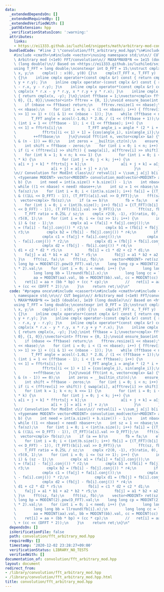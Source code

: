 ```yaml
---
data:
  _extendedDependsOn: []
  _extendedRequiredBy: []
  _extendedVerifiedWith: []
  _pathExtension: hpp
  _verificationStatusIcon: ':warning:'
  attributes:
    links:
    - https://ei1333.github.io/luzhiled/snippets/math/arbitrary-mod-convolution.html>
  bundledCode: "#line 2 \"convolution/fft_arbitrary_mod.hpp\"\n#include <cassert>\n\
    #include <cmath>\n#include <vector>\nusing namespace std;\n\n// CUT begin\n//\
    \ Arbitrary mod (<1e9) FFT/convolution\n// MAXA*MAXB*N <= 1e15 (double), 1e19\
    \ (long double)\n// Based on <https://ei1333.github.io/luzhiled/snippets/math/arbitrary-mod-convolution.html>\n\
    using T_FFT = long double;\nconstexpr int D_FFT = 15;\nstruct cmplx {\n    T_FFT\
    \ x, y;\n    cmplx() : x(0), y(0) {}\n    cmplx(T_FFT x, T_FFT y) : x(x), y(y)\
    \ {}\n    inline cmplx operator+(const cmplx &r) const { return cmplx(x + r.x,\
    \ y + r.y); }\n    inline cmplx operator-(const cmplx &r) const { return cmplx(x\
    \ - r.x, y - r.y); }\n    inline cmplx operator*(const cmplx &r) const { return\
    \ cmplx(x * r.x - y * r.y, x * r.y + y * r.x); }\n    inline cmplx conj() const\
    \ { return cmplx(x, -y); }\n};\nint fftbase = 1;\nvector<cmplx> fftrts = {{0,\
    \ 0}, {1, 0}};\nvector<int> fftrev = {0, 1};\nvoid ensure_base(int nbase) {\n\
    \    if (nbase <= fftbase) return;\n    fftrev.resize(1 << nbase);\n    fftrts.resize(1\
    \ << nbase);\n    for (int i = 0; i < (1 << nbase); i++) { fftrev[i] = (fftrev[i\
    \ >> 1] >> 1) + ((i & 1) << (nbase - 1)); }\n    while (fftbase < nbase) {\n \
    \       T_FFT angle = acosl(-1.0L) * 2.0L / (1 << (fftbase + 1));\n        for\
    \ (int i = 1 << (fftbase - 1); i < (1 << fftbase); i++) {\n            fftrts[i\
    \ << 1] = fftrts[i];\n            T_FFT angle_i = angle * (2 * i + 1 - (1 << fftbase));\n\
    \            fftrts[(i << 1) + 1] = {cos(angle_i), sin(angle_i)};\n        }\n\
    \        ++fftbase;\n    }\n}\nvoid fft(int n, vector<cmplx> &a) {\n    assert((n\
    \ & (n - 1)) == 0);\n    int zeros = __builtin_ctz(n);\n    ensure_base(zeros);\n\
    \    int shift = fftbase - zeros;\n    for (int i = 0; i < n; i++) {\n       \
    \ if (i < (fftrev[i] >> shift)) { swap(a[i], a[fftrev[i] >> shift]); }\n    }\n\
    \    for (int k = 1; k < n; k <<= 1) {\n        for (int i = 0; i < n; i += 2\
    \ * k) {\n            for (int j = 0; j < k; j++) {\n                cmplx z =\
    \ a[i + j + k] * fftrts[j + k];\n                a[i + j + k] = a[i + j] - z;\n\
    \                a[i + j] = a[i + j] + z;\n            }\n        }\n    }\n}\n\
    \n// Convolution for ModInt class\n// retval[i] = \\sum_j a[j] b[i - j]\ntemplate\
    \ <typename MODINT> vector<MODINT> convolution_mod(vector<MODINT> a, vector<MODINT>\
    \ b) {\n    int need = int(a.size() + b.size()) - 1;\n    int nbase = 0;\n   \
    \ while ((1 << nbase) < need) nbase++;\n    int sz = 1 << nbase;\n    vector<cmplx>\
    \ fa(sz);\n    for (int i = 0; i < (int)a.size(); i++) fa[i] = {(T_FFT)(a[i].val\
    \ & ((1LL << D_FFT) - 1)), (T_FFT)(a[i].val >> D_FFT)};\n    fft(sz, fa);\n  \
    \  vector<cmplx> fb(sz);\n    if (a == b)\n        fb = fa;\n    else {\n    \
    \    for (int i = 0; i < (int)b.size(); i++) fb[i] = {(T_FFT)(b[i].val & ((1LL\
    \ << D_FFT) - 1)), (T_FFT)(b[i].val >> D_FFT)};\n        fft(sz, fb);\n    }\n\
    \    T_FFT ratio = 0.25L / sz;\n    cmplx r2(0, -1), r3(ratio, 0), r4(0, -ratio),\
    \ r5(0, 1);\n    for (int i = 0; i <= (sz >> 1); i++) {\n        int j = (sz -\
    \ i) & (sz - 1);\n        cmplx a1 = (fa[i] + fa[j].conj());\n        cmplx a2\
    \ = (fa[i] - fa[j].conj()) * r2;\n        cmplx b1 = (fb[i] + fb[j].conj()) *\
    \ r3;\n        cmplx b2 = (fb[i] - fb[j].conj()) * r4;\n        if (i != j) {\n\
    \            cmplx c1 = (fa[j] + fa[i].conj());\n            cmplx c2 = (fa[j]\
    \ - fa[i].conj()) * r2;\n            cmplx d1 = (fb[j] + fb[i].conj()) * r3;\n\
    \            cmplx d2 = (fb[j] - fb[i].conj()) * r4;\n            fa[i] = c1 *\
    \ d1 + c2 * d2 * r5;\n            fb[i] = c1 * d2 + c2 * d1;\n        }\n    \
    \    fa[j] = a1 * b1 + a2 * b2 * r5;\n        fb[j] = a1 * b2 + a2 * b1;\n   \
    \ }\n    fft(sz, fa);\n    fft(sz, fb);\n    vector<MODINT> ret(sz);\n    long\
    \ long bp = MODINT(2).pow(D_FFT).val;\n    long long cp = MODINT(2).pow(D_FFT\
    \ * 2).val;\n    for (int i = 0; i < need; i++) {\n        long long aa = llround(fa[i].x);\n\
    \        long long bb = llround(fb[i].x);\n        long long cc = llround(fa[i].y);\n\
    \        aa = MODINT(aa).val, bb = MODINT(bb).val, cc = MODINT(cc).val;\n    \
    \    ret[i] = aa + (bb * bp) + (cc * cp);\n        //   ret[i] = aa + (bb << DFFT)\
    \ + (cc << (DFFT * 2));\n    }\n    return ret;\n}\n"
  code: "#pragma once\n#include <cassert>\n#include <cmath>\n#include <vector>\nusing\
    \ namespace std;\n\n// CUT begin\n// Arbitrary mod (<1e9) FFT/convolution\n//\
    \ MAXA*MAXB*N <= 1e15 (double), 1e19 (long double)\n// Based on <https://ei1333.github.io/luzhiled/snippets/math/arbitrary-mod-convolution.html>\n\
    using T_FFT = long double;\nconstexpr int D_FFT = 15;\nstruct cmplx {\n    T_FFT\
    \ x, y;\n    cmplx() : x(0), y(0) {}\n    cmplx(T_FFT x, T_FFT y) : x(x), y(y)\
    \ {}\n    inline cmplx operator+(const cmplx &r) const { return cmplx(x + r.x,\
    \ y + r.y); }\n    inline cmplx operator-(const cmplx &r) const { return cmplx(x\
    \ - r.x, y - r.y); }\n    inline cmplx operator*(const cmplx &r) const { return\
    \ cmplx(x * r.x - y * r.y, x * r.y + y * r.x); }\n    inline cmplx conj() const\
    \ { return cmplx(x, -y); }\n};\nint fftbase = 1;\nvector<cmplx> fftrts = {{0,\
    \ 0}, {1, 0}};\nvector<int> fftrev = {0, 1};\nvoid ensure_base(int nbase) {\n\
    \    if (nbase <= fftbase) return;\n    fftrev.resize(1 << nbase);\n    fftrts.resize(1\
    \ << nbase);\n    for (int i = 0; i < (1 << nbase); i++) { fftrev[i] = (fftrev[i\
    \ >> 1] >> 1) + ((i & 1) << (nbase - 1)); }\n    while (fftbase < nbase) {\n \
    \       T_FFT angle = acosl(-1.0L) * 2.0L / (1 << (fftbase + 1));\n        for\
    \ (int i = 1 << (fftbase - 1); i < (1 << fftbase); i++) {\n            fftrts[i\
    \ << 1] = fftrts[i];\n            T_FFT angle_i = angle * (2 * i + 1 - (1 << fftbase));\n\
    \            fftrts[(i << 1) + 1] = {cos(angle_i), sin(angle_i)};\n        }\n\
    \        ++fftbase;\n    }\n}\nvoid fft(int n, vector<cmplx> &a) {\n    assert((n\
    \ & (n - 1)) == 0);\n    int zeros = __builtin_ctz(n);\n    ensure_base(zeros);\n\
    \    int shift = fftbase - zeros;\n    for (int i = 0; i < n; i++) {\n       \
    \ if (i < (fftrev[i] >> shift)) { swap(a[i], a[fftrev[i] >> shift]); }\n    }\n\
    \    for (int k = 1; k < n; k <<= 1) {\n        for (int i = 0; i < n; i += 2\
    \ * k) {\n            for (int j = 0; j < k; j++) {\n                cmplx z =\
    \ a[i + j + k] * fftrts[j + k];\n                a[i + j + k] = a[i + j] - z;\n\
    \                a[i + j] = a[i + j] + z;\n            }\n        }\n    }\n}\n\
    \n// Convolution for ModInt class\n// retval[i] = \\sum_j a[j] b[i - j]\ntemplate\
    \ <typename MODINT> vector<MODINT> convolution_mod(vector<MODINT> a, vector<MODINT>\
    \ b) {\n    int need = int(a.size() + b.size()) - 1;\n    int nbase = 0;\n   \
    \ while ((1 << nbase) < need) nbase++;\n    int sz = 1 << nbase;\n    vector<cmplx>\
    \ fa(sz);\n    for (int i = 0; i < (int)a.size(); i++) fa[i] = {(T_FFT)(a[i].val\
    \ & ((1LL << D_FFT) - 1)), (T_FFT)(a[i].val >> D_FFT)};\n    fft(sz, fa);\n  \
    \  vector<cmplx> fb(sz);\n    if (a == b)\n        fb = fa;\n    else {\n    \
    \    for (int i = 0; i < (int)b.size(); i++) fb[i] = {(T_FFT)(b[i].val & ((1LL\
    \ << D_FFT) - 1)), (T_FFT)(b[i].val >> D_FFT)};\n        fft(sz, fb);\n    }\n\
    \    T_FFT ratio = 0.25L / sz;\n    cmplx r2(0, -1), r3(ratio, 0), r4(0, -ratio),\
    \ r5(0, 1);\n    for (int i = 0; i <= (sz >> 1); i++) {\n        int j = (sz -\
    \ i) & (sz - 1);\n        cmplx a1 = (fa[i] + fa[j].conj());\n        cmplx a2\
    \ = (fa[i] - fa[j].conj()) * r2;\n        cmplx b1 = (fb[i] + fb[j].conj()) *\
    \ r3;\n        cmplx b2 = (fb[i] - fb[j].conj()) * r4;\n        if (i != j) {\n\
    \            cmplx c1 = (fa[j] + fa[i].conj());\n            cmplx c2 = (fa[j]\
    \ - fa[i].conj()) * r2;\n            cmplx d1 = (fb[j] + fb[i].conj()) * r3;\n\
    \            cmplx d2 = (fb[j] - fb[i].conj()) * r4;\n            fa[i] = c1 *\
    \ d1 + c2 * d2 * r5;\n            fb[i] = c1 * d2 + c2 * d1;\n        }\n    \
    \    fa[j] = a1 * b1 + a2 * b2 * r5;\n        fb[j] = a1 * b2 + a2 * b1;\n   \
    \ }\n    fft(sz, fa);\n    fft(sz, fb);\n    vector<MODINT> ret(sz);\n    long\
    \ long bp = MODINT(2).pow(D_FFT).val;\n    long long cp = MODINT(2).pow(D_FFT\
    \ * 2).val;\n    for (int i = 0; i < need; i++) {\n        long long aa = llround(fa[i].x);\n\
    \        long long bb = llround(fb[i].x);\n        long long cc = llround(fa[i].y);\n\
    \        aa = MODINT(aa).val, bb = MODINT(bb).val, cc = MODINT(cc).val;\n    \
    \    ret[i] = aa + (bb * bp) + (cc * cp);\n        //   ret[i] = aa + (bb << DFFT)\
    \ + (cc << (DFFT * 2));\n    }\n    return ret;\n}\n"
  dependsOn: []
  isVerificationFile: false
  path: convolution/fft_arbitrary_mod.hpp
  requiredBy: []
  timestamp: '2020-12-02 23:28:27+09:00'
  verificationStatus: LIBRARY_NO_TESTS
  verifiedWith: []
documentation_of: convolution/fft_arbitrary_mod.hpp
layout: document
redirect_from:
- /library/convolution/fft_arbitrary_mod.hpp
- /library/convolution/fft_arbitrary_mod.hpp.html
title: convolution/fft_arbitrary_mod.hpp
---
```

